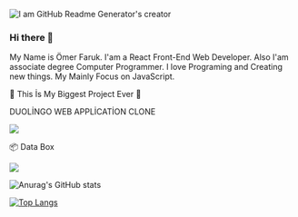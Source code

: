 ![I am GitHub Readme Generator's creator](https://arturssmirnovs.github.io/github-profile-readme-generator/images/banner.png)

### Hi there 👋

My Name is Ömer Faruk. I'am a React Front-End Web Developer. 
Also I'am associate degree Computer Programmer. I love Programing and Creating new things. My Mainly Focus on JavaScript. 


🥳 This İs My Biggest Project Ever 🥳
<br/>

DUOLİNGO WEB APPLİCATİON CLONE

<a href="https://github.com/omerfarukyapici/duolingo-clone">
  <img align="center" src="https://user-images.githubusercontent.com/68571009/155842836-657f1890-8c21-42cb-b390-f89902442549.jpg" />
</a>

📦 Data Box

<a href="https://github.com/omerfarukyapici/duolingo-clone">
  <img align="center" src="https://user-images.githubusercontent.com/68571009/155843260-f8b667d8-56ed-421a-aa92-c614a9642d94.jpg" />
</a>

![Anurag's GitHub stats](https://github-readme-stats.vercel.app/api?username=omerfarukyapici&show_icons=true&theme=radical)

[![Top Langs](https://github-readme-stats.vercel.app/api/top-langs/?username=omerfarukyapici&layout=compact)](https://github.com/anuraghazra/github-readme-stats)



